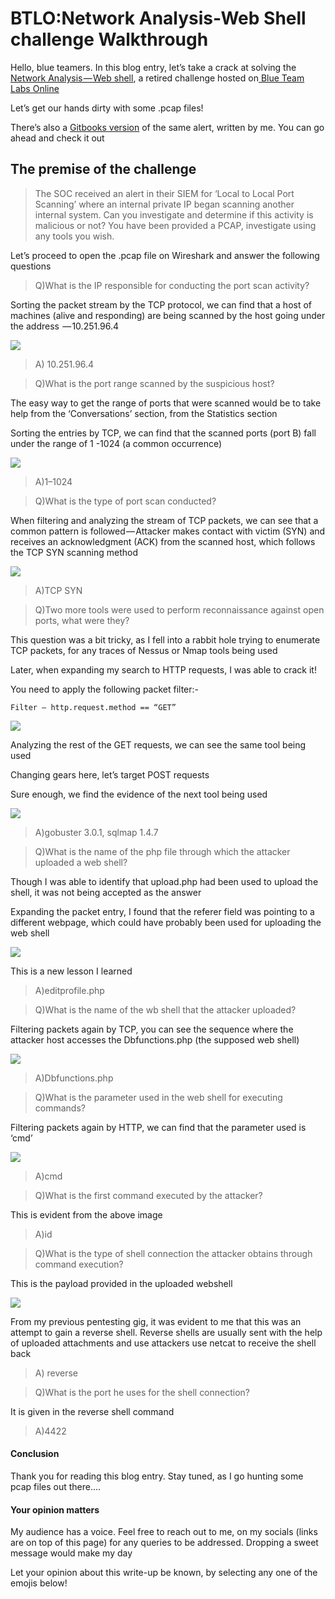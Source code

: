 # BTLO:Network Analysis-Web Shell challenge Walkthrough

Hello, blue teamers. In this blog entry, let’s take a crack at solving the [Network Analysis — Web shell](https://blueteamlabs.online/home/challenge/12), a retired challenge hosted on[ Blue Team Labs Online](https://blueteamlabs.online/home)

Let’s get our hands dirty with some .pcap files!

There’s also a [Gitbooks version](https://noelatvitb.gitbook.io/blue-team-investigations/lets-defend-blue-team-walkthroughs/soc-101-phishing-mail-detected-alert-walkthrough) of the same alert, written by me. You can go ahead and check it out

## The premise of the challenge

> The SOC received an alert in their SIEM for ‘Local to Local Port Scanning’ where an internal private IP began scanning another internal system. Can you investigate and determine if this activity is malicious or not? You have been provided a PCAP, investigate using any tools you wish.

Let’s proceed to open the .pcap file on Wireshark and answer the following questions

> Q)What is the IP responsible for conducting the port scan activity?

Sorting the packet stream by the TCP protocol, we can find that a host of machines (alive and responding) are being scanned by the host going under the address  — 10.251.96.4

![](https://cdn-images-1.medium.com/max/1000/1\*Vt47c7nN7tZFzPgxDCeMBQ.png)

> A) 10.251.96.4

> Q)What is the port range scanned by the suspicious host?

The easy way to get the range of ports that were scanned would be to take help from the ‘Conversations’ section, from the Statistics section

Sorting the entries by TCP, we can find that the scanned ports (port B) fall under the range of 1 -1024 (a common occurrence)

![](https://cdn-images-1.medium.com/max/1000/1\*TQClGCYoC2EnanyhRkjaxg.png)

> A)1–1024

> Q)What is the type of port scan conducted?

When filtering and analyzing the stream of TCP packets, we can see that a common pattern is followed — Attacker makes contact with victim (SYN) and receives an acknowledgment (ACK) from the scanned host, which follows the TCP SYN scanning method

![](https://cdn-images-1.medium.com/max/1000/1\*RggpNeFHLXyDOQfaFru5pw.png)

> A)TCP SYN

> Q)Two more tools were used to perform reconnaissance against open ports, what were they?

This question was a bit tricky, as I fell into a rabbit hole trying to enumerate TCP packets, for any traces of Nessus or Nmap tools being used

Later, when expanding my search to HTTP requests, I was able to crack it!

You need to apply the following packet filter:-

```
Filter — http.request.method == “GET”
```

![](https://cdn-images-1.medium.com/max/1000/1\*dgzWokgvbiviTFynaA6qTQ.png)

Analyzing the rest of the GET requests, we can see the same tool being used

Changing gears here, let’s target POST requests

Sure enough, we find the evidence of the next tool being used&#x20;

![](https://cdn-images-1.medium.com/max/1000/1\*hpTp7I\_x9gs0SZGw7P1SsQ.png)

> A)gobuster 3.0.1, sqlmap 1.4.7

> Q)What is the name of the php file through which the attacker uploaded a web shell?

Though I was able to identify that upload.php had been used to upload the shell, it was not being accepted as the answer

Expanding the packet entry, I found that the referer field was pointing to a different webpage, which could have probably been used for uploading the web shell

![](https://cdn-images-1.medium.com/max/1000/1\*07RkwkMCa80KXffwm1\_1Dg.png)

This is a new lesson I learned

> A)editprofile.php

> Q)What is the name of the wb shell that the attacker uploaded?

Filtering packets again by TCP, you can see the sequence where the attacker host accesses the Dbfunctions.php (the supposed web shell)

![](https://cdn-images-1.medium.com/max/1000/1\*ee0FBJHg0CqR\_pY-UGFK\_w.png)

> A)Dbfunctions.php

> Q)What is the parameter used in the web shell for executing commands?

Filtering packets again by HTTP, we can find that the parameter used is ‘cmd’

![](https://cdn-images-1.medium.com/max/1000/1\*C0vmrSbD6M7ynCCA1sb1-w.png)

> A)cmd

> Q)What is the first command executed by the attacker?&#x20;

This is evident from the above image

> A)id

> Q)What is the type of shell connection the attacker obtains through command execution?

This is the payload provided in the uploaded webshell&#x20;

![](https://cdn-images-1.medium.com/max/1000/1\*UJ2b0p-aMoFd6YCXM7GKBg.png)

From my previous pentesting gig, it was evident to me that this was an attempt to gain a reverse shell. Reverse shells are usually sent with the help of uploaded attachments and use attackers use netcat to receive the shell back

> A) reverse

> Q)What is the port he uses for the shell connection?

It is given in the reverse shell command&#x20;

> A)4422

#### Conclusion

Thank you for reading this blog entry. Stay tuned, as I go hunting some pcap files out there….

#### Your opinion matters

My audience has a voice. Feel free to reach out to me, on my socials (links are on top of this page) for any queries to be addressed. Dropping a sweet message would make my day

Let your opinion about this write-up be known, by selecting any one of the emojis below!
